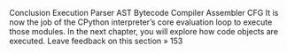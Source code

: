 Conclusion Execution Parser AST Bytecode Compiler Assembler CFG It is now the job of the CPython interpreter’s core evaluation loop to execute those modules. In the next chapter, you will explore how code objects are executed. Leave feedback on this section » 153